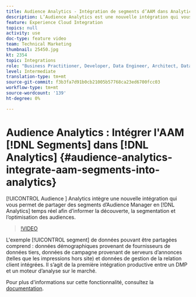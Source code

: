 ```yaml
---
title: Audience Analytics - Intégration de segments d’AAM dans Analytics
description: L’Audience Analytics est une nouvelle intégration qui vous permet de partager des segments d’Audience Manager (AAM) à Analytics (AA) en temps réel afin d’informer sur la découverte, la segmentation et l’optimisation des audiences.
feature: Experience Cloud Integration
topics: null
activity: use
doc-type: feature video
team: Technical Marketing
thumbnail: 25450.jpg
kt: 2354
topic: Integrations
role: "Business Practitioner, Developer, Data Engineer, Architect, Data Architect, Administrator, Leader"
level: Intermediate
translation-type: tm+mt
source-git-commit: f3b3fa7d91b0cb21005b57768ca23ed6700fcc03
workflow-type: tm+mt
source-wordcount: '139'
ht-degree: 0%

---
```



# Audience Analytics : Intégrer l&#39;AAM [!DNL Segments] dans [!DNL Analytics] {#audience-analytics-integrate-aam-segments-into-analytics}

[!UICONTROL Audience ] Analytics intègre une nouvelle intégration qui vous permet de partager des segments d’Audience Manager en  [!DNL Analytics] temps réel afin d’informer la découverte, la segmentation et l’optimisation des audiences.

>[!VIDEO](https://video.tv.adobe.com/v/25450/?quality=12)

L&#39;exemple [!UICONTROL segment] de données pouvant être partagées comprend : données démographiques provenant de fournisseurs de données tiers, données de campagne provenant de serveurs d’annonces (telles que les impressions hors site) et données de gestion de la relation client intégrées. Il s’agit de la première intégration productive entre un DMP et un moteur d’analyse sur le marché.

Pour plus d&#39;informations sur cette fonctionnalité, consultez la [documentation](https://marketing.adobe.com/resources/help/en_US/analytics/audiences/).
